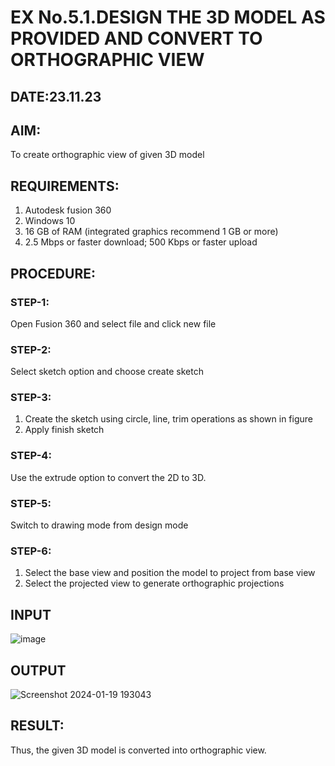 # EX No.5.1.DESIGN THE 3D MODEL AS PROVIDED AND CONVERT TO ORTHOGRAPHIC VIEW
## DATE:23.11.23

## AIM: 
To create orthographic view of given 3D model

## REQUIREMENTS: 
1. Autodesk fusion 360
2. Windows 10
3. 16 GB of RAM (integrated graphics recommend 1 GB or more)
4. 2.5 Mbps or faster download; 500 Kbps or faster upload 

## PROCEDURE:

### STEP-1:
Open Fusion 360 and select file and click new file

### STEP-2:
Select sketch option and choose create sketch

### STEP-3: 
1. Create the sketch using circle, line, trim operations as shown in figure
2. Apply finish sketch 

### STEP-4:
 Use the extrude option to convert the 2D to 3D.

### STEP-5:
Switch to drawing mode from design mode 
          
### STEP-6:
1. Select the base view and position the model to project from base view 
2. Select the projected view to generate orthographic projections

## INPUT
![image](https://user-images.githubusercontent.com/113594316/199408705-ed302b2a-90c3-41c0-9cc4-791a93366e2a.png)

## OUTPUT
![Screenshot 2024-01-19 193043](https://github.com/jaikanth25/EX-No.5.1.-DESIGN-THE-3D-MODEL-AS-PROVIDED-AND-CONVERT-TO-ORTHOGRAPHIC-VIEW/assets/155935294/bb102925-683d-4a04-8132-c62fe7719150)

## RESULT:
Thus, the given 3D model is converted into orthographic view.


